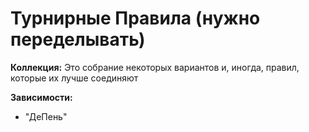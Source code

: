 # Турнирные Правила (нужно переделывать)

**Коллекция:** Это собрание некоторых вариантов и, иногда, правил, которые их лучше соединяют

**Зависимости:**
*   "ДеПень"